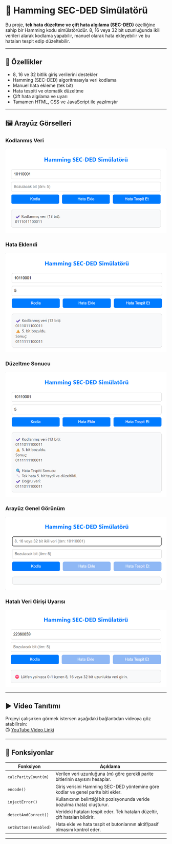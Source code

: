 # 🔧 Hamming SEC-DED Simülatörü

Bu proje, **tek hata düzeltme ve çift hata algılama (SEC-DED)** özelliğine sahip bir Hamming kodu simülatörüdür. 8, 16 veya 32 bit uzunluğunda ikili verileri alarak kodlama yapabilir, manuel olarak hata ekleyebilir ve bu hataları tespit edip düzeltebilir.

---

## 🚀 Özellikler

-  8, 16 ve 32 bitlik giriş verilerini destekler  
-  Hamming (SEC-DED) algoritmasıyla veri kodlama  
-  Manuel hata ekleme (tek bit)
-  Hata tespiti ve otomatik düzeltme  
-  Çift hata algılama ve uyarı  
-  Tamamen HTML, CSS ve JavaScript ile yazılmıştır  

---

## 🖼️ Arayüz Görselleri


### Kodlanmış Veri
![Kodlanmış Veri](screenshot/kodlanmis_veri.png)

### Hata Eklendi
![Hata Eklendi](screenshot/hata_eklendi.png)

### Düzeltme Sonucu
![Düzeltilmiş Veri](screenshot/duzeltilmis_veri.png)

### Arayüz Genel Görünüm
![Arayüz](screenshot/arayuz.png)

### Hatalı Veri Girişi Uyarısı
![Hatalı Veri Girişi](screenshot/hatali_veri_girisi.png)

---

## ▶️ Video Tanıtımı

Projeyi çalışırken görmek istersen aşağıdaki bağlantıdan videoya göz atabilirsin:  
📺 [YouTube Video Linki](https://youtu.be/xscblTh3--E)

---

## 📌 Fonksiyonlar

| Fonksiyon | Açıklama |
|----------|----------|
| `calcParityCount(m)` | Verilen veri uzunluğuna (m) göre gerekli parite bitlerinin sayısını hesaplar. |
| `encode()` | Giriş verisini Hamming SEC-DED yöntemine göre kodlar ve genel parite biti ekler. |
| `injectError()` | Kullanıcının belirttiği bit pozisyonunda veride bozulma (hata) oluşturur. |
| `detectAndCorrect()` | Verideki hataları tespit eder. Tek hataları düzeltir, çift hataları bildirir. |
| `setButtons(enabled)` | Hata ekle ve hata tespit et butonlarının aktif/pasif olmasını kontrol eder. |

---

